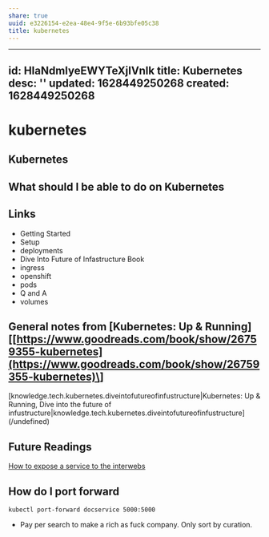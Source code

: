 ```yaml
---
share: true
uuid: e3226154-e2ea-48e4-9f5e-6b93bfe05c38
title: kubernetes
---
```

---
id: HIaNdmIyeEWYTeXjIVnlk
title: Kubernetes
desc: ''
updated: 1628449250268
created: 1628449250268
---
# kubernetes
Kubernetes
----------

What should I be able to do on Kubernetes
-----------------------------------------

Links
-----

*   Getting Started
*   Setup
*   deployments
*   Dive Into Future of Infastructure Book
*   ingress
*   openshift
*   pods
*   Q and A
*   volumes

General notes from \[Kubernetes: Up & Running\]\[[https://www.goodreads.com/book/show/26759355-kubernetes](https://www.goodreads.com/book/show/26759355-kubernetes)\]
---------------------------------------------------------------------------------------------------------------------------------------------------------------------

\[knowledge.tech.kubernetes.diveintofutureofinfustructure|Kubernetes: Up & Running, Dive into the future of infustructure|knowledge.tech.kubernetes.diveintofutureofinfustructure\](/undefined)

Future Readings
---------------

[How to expose a service to the interwebs](https://kubernetes.io/docs/tutorials/stateless-application/expose-external-ip-address/)

How do I port forward
---------------------

    kubectl port-forward docservice 5000:5000
    

*   Pay per search to make a rich as fuck company. Only sort by curation.